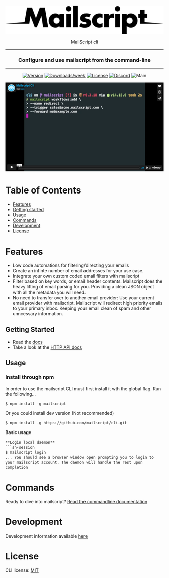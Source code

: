 <p align="center">
  <img src="docs/media/Mailscript_Black.png">
</p>
<p align="center">
MailScript cli
<hr/>
</p>
<div align="center">

### Configure and use mailscript from the command-line

<hr/>

[![Version](https://img.shields.io/npm/v/mailscript.svg)](https://npmjs.org/package/mailscript)
[![Downloads/week](https://img.shields.io/npm/dw/mailscript.svg)](https://npmjs.org/package/mailscript)
[![License](https://img.shields.io/npm/l/mailscript.svg)](https://github.com/mailscript/mailscript/blob/master/package.json)
[![Discord](https://img.shields.io/discord/475789330380488707?color=blueviolet&label=discord&style=flat-square)](https://discord.gg/US24HAVYq2)
![Main](https://github.com/mailscript/cli/workflows/Main/badge.svg)

</div>

<p align="center">
  <a href="https://vimeo.com/489472356">
    <img src="docs/media/ms_1.png">
  </a>
<p>

# Table of Contents
<!-- toc -->
* [Features](#features)
* [Getting started](#getting-started)
* [Usage](#usage)
* [Commands](#commands)
* [Development](#development)
* [License](#license)

# Features
* Low code automations for filtering/directing your emails
* Create an infinte number of email addresses for your use case.
* Integrate your own custom coded email filters with mailscript
* Filter based on key words, or email header contents. Mailscript does the heavy lifting of email parsing for you. Providing a clean JSON object with all the metadata you will need.
* No need to transfer over to another email provider: Use your current email provider with mailscript. Mailscript will redirect high priority emails to your primary inbox. Keeping your email clean of spam and other unncessary information.

## Getting Started
* Read the [docs](https://docs.mailscript.com/)
* Take a look at the [HTTP API docs](https://api.mailscript.com/)

<!-- tocstop -->
## Usage
<!-- usage -->
### Install through npm
In order to use the mailscript CLI must first install it wth the global flag. Run the following...
```sh-session
$ npm install -g mailscript
```
Or you could install dev version (Not recommended)
```sh-session
$ npm install -g https://github.com/mailscript/cli.git
```
**Basic usage**
```
**Login local daemon**
```sh-session
$ mailscript login
... You should see a browser window open prompting you to login to your mailscript account. The daemon will handle the rest upon completion
```
<!-- usagestop -->
# Commands
Ready to dive into mailscript? [Read the commandline documentation](https://github.com/mailscript/cli/tree/main/docs)
<!-- commands -->

# Development

Development information available [here](docs/develop.md) 

# License
CLI license: [MIT](https://github.com/mailscript/cli/blob/main/LICENSE)